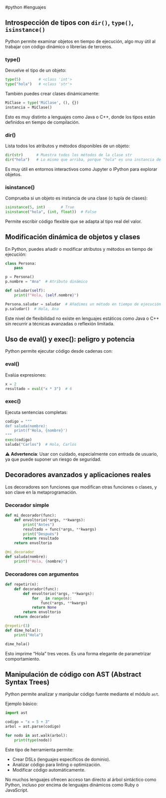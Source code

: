 #python #lenguajes

## Introspección de tipos con `dir()`, `type()`, `isinstance()`

Python permite examinar objetos en tiempo de ejecución, algo muy útil al trabajar con código dinámico o librerías de terceros.

### type()
Devuelve el tipo de un objeto:

```python
type(5)        # <class 'int'>
type("hola")   # <class 'str'>
```

También puedes crear clases dinámicamente:

```python
MiClase = type('MiClase', (), {})
instancia = MiClase()
```

Esto es muy distinto a lenguajes como Java o C++, donde los tipos están definidos en tiempo de compilación.

### dir()
Lista todos los atributos y métodos disponibles de un objeto:

```python
dir(str)      # Muestra todos los métodos de la clase str
dir("hola")   # Lo mismo que arriba, porque "hola" es una instancia de str
```

Es muy útil en entornos interactivos como Jupyter o IPython para explorar objetos.

### isinstance()
Comprueba si un objeto es instancia de una clase (o tupla de clases):

```python
isinstance(5, int)       # True
isinstance("hola", (int, float))  # False
```

Permite escribir código flexible que se adapta al tipo real del valor.

## Modificación dinámica de objetos y clases

En Python, puedes añadir o modificar atributos y métodos en tiempo de ejecución:

```python
class Persona:
    pass

p = Persona()
p.nombre = "Ana"  # Atributo dinámico

def saludar(self):
    print(f"Hola, {self.nombre}")

Persona.saludar = saludar  # Añadimos un método en tiempo de ejecución
p.saludar()  # Hola, Ana
```

Este nivel de flexibilidad no existe en lenguajes estáticos como Java o C++ sin recurrir a técnicas avanzadas o reflexión limitada.

## Uso de eval() y exec(): peligro y potencia

Python permite ejecutar código desde cadenas con:

### eval()
Evalúa expresiones:

```python
x = 2
resultado = eval("x * 3")  # 6
```

### exec()
Ejecuta sentencias completas:

```python
codigo = """
def saluda(nombre):
    print(f'Hola, {nombre}')
"""
exec(codigo)
saluda("Carlos")  # Hola, Carlos
```

⚠️ **Advertencia**: Usar con cuidado, especialmente con entrada de usuario, ya que puede suponer un riesgo de seguridad.

## Decoradores avanzados y aplicaciones reales

Los decoradores son funciones que modifican otras funciones o clases, y son clave en la metaprogramación.

### Decorador simple

```python
def mi_decorador(func):
    def envoltorio(*args, **kwargs):
        print("Antes")
        resultado = func(*args, **kwargs)
        print("Después")
        return resultado
    return envoltorio

@mi_decorador
def saluda(nombre):
    print(f"Hola, {nombre}")
```

### Decoradores con argumentos

```python
def repetir(n):
    def decorador(func):
        def envoltorio(*args, **kwargs):
            for _ in range(n):
                func(*args, **kwargs)
            return None
        return envoltorio
    return decorador

@repetir(3)
def dime_hola():
    print("Hola")

dime_hola()
```

Esto imprime “Hola” tres veces. Es una forma elegante de parametrizar comportamiento.

## Manipulación de código con AST (Abstract Syntax Trees)

Python permite analizar y manipular código fuente mediante el módulo `ast`.

Ejemplo básico:

```python
import ast

codigo = "x = 5 + 3"
arbol = ast.parse(codigo)

for nodo in ast.walk(arbol):
    print(type(nodo))
```

Este tipo de herramienta permite:
- Crear DSLs (lenguajes específicos de dominio).
- Analizar código para linting o optimización.
- Modificar código automáticamente.

No muchos lenguajes ofrecen acceso tan directo al árbol sintáctico como Python, incluso por encima de lenguajes dinámicos como Ruby o JavaScript.
